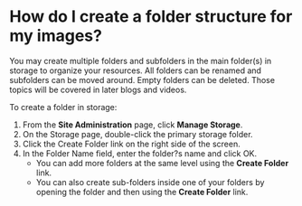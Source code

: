 # How do I create a folder structure for my images?

You may create multiple folders and subfolders in the main folder(s) in storage to organize your resources. All folders can be renamed and subfolders can be moved around. Empty folders can be deleted. Those topics will be covered in later blogs and videos.

To create a folder in storage:
1. From the **Site Administration** page, click **Manage Storage**. 
1. On the Storage page, double-click the primary storage folder. 
1. Click the Create Folder link on the right side of the screen. 
1. In the Folder Name field, enter the folder?s name and click OK.
    - You can add more folders at the same level using the **Create Folder** link. 
    - You can also create sub-folders inside one of your folders by opening the folder and then using the **Create Folder** link.